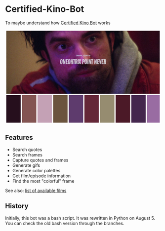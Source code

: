 # Certified-Kino-Bot
To maybe understand how [Certified Kino Bot](https://www.facebook.com/certifiedkino/) works

![alt text](result.png)

## Features
* Search quotes
* Search frames
* Capture quotes and frames
* Generate gifs
* Generate color palettes
* Get film/episode information
* Find the most "colorful" frame

See also: [list of available films](https://kino.caretas.club)

## History
Initially, this bot was a bash script. It was rewritten in Python on August 5. You can check the old bash version through the branches.

